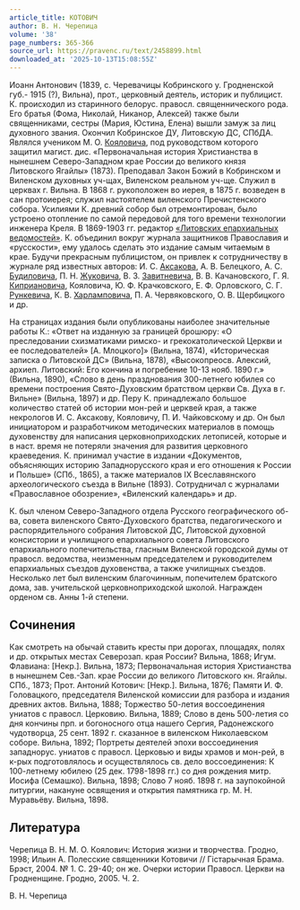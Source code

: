 ```yaml
---
article_title: КОТОВИЧ
author: В. Н. Черепица
volume: '38'
page_numbers: 365-366
source_url: https://pravenc.ru/text/2458899.html
downloaded_at: '2025-10-13T15:08:55Z'
---
```


Иоанн Антонович (1839, с. Черевачицы Кобринского у. Гродненской губ.- 1915 (?), Вильна), прот., церковный деятель, историк и публицист. К. происходил из старинного белорус. правосл. священнического рода. Его братья (Фома, Николай, Никанор, Алексей) также были священниками, сестры (Мария, Юстина, Елена) вышли замуж за лиц духовного звания. Окончил Кобринское ДУ, Литовскую ДС, СПбДА. Являлся учеником М. О. [Кояловича](https://pravenc.ru/text/Коялович.html), под руководством которого защитил магист. дис. «Первоначальная история Христианства в нынешнем Северо-Западном крае России до великого князя Литовского Ягайлы» (1873). Преподавал Закон Божий в Кобринском и Виленском духовных уч-щах, Виленском реальном уч-ще. Служил в церквах г. Вильна. В 1868 г. рукоположен во иерея, в 1875 г. возведен в сан протоиерея; служил настоятелем виленского Пречистенского собора. Усилиями К. древний собор был отремонтирован, было устроено отопление по самой передовой для того времени технологии инженера Креля. В 1869-1903 гг. редактор [«Литовских епархиальных ведомостей»](<https://pravenc.ru/text/ Литовских епархиальных ведомостей .html>). К. объединил вокруг журнала защитников Православия и «русскости», ему удалось сделать это издание самым читаемым в крае. Будучи прекрасным публицистом, он привлек к сотрудничеству в журнале ряд известных авторов: И. С. [Аксакова](https://pravenc.ru/text/Аксаков.html), А. В. Белецкого, А. С. [Будиловича](https://pravenc.ru/text/Будиловича.html), П. Н. [Жуковича](https://pravenc.ru/text/Жуковича.html), В. З. [Завитневича](https://pravenc.ru/text/Завитневича.html), В. В. Качановского, Г. Я. [Киприановича](https://pravenc.ru/text/Киприановича.html), Кояловича, Ю. Ф. Крачковского, Е. Ф. Орловского, С. Г. [Рункевича](https://pravenc.ru/text/Рункевича.html), К. В. [Харламповича](https://pravenc.ru/text/Харламповича.html), П. А. Червяковского, О. В. Щербицкого и др.

На страницах издания были опубликованы наиболее значительные работы К.: «Ответ на изданную за границей брошюру: «О преследовании схизматиками римско- и грекокатолической Церкви и ее последователей» [А. Млоцкого]» (Вильна, 1874), «Историческая записка о Литовской ДС» (Вильна, 1878), «Высокопреосв. Алексий, архиеп. Литовский: Его кончина и погребение 10-13 нояб. 1890 г.» (Вильна, 1890), «Слово в день празднования 300-летнего юбилея со времени построения Свято-Духовским братством церкви Св. Духа в г. Вильне» (Вильна, 1897) и др. Перу К. принадлежало большое количество статей об истории мон-рей и церквей края, а также некрологов И. С. Аксакову, Кояловичу, П. И. Чайковскому и др. Он был инициатором и разработчиком методических материалов в помощь духовенству для написания церковноприходских летописей, которые и в наст. время не потеряли значения для развития церковного краеведения. К. принимал участие в издании «Документов, объясняющих историю Западнорусского края и его отношения к России и Польше» (СПб., 1865), а также материалов IX Всеславянского археологического съезда в Вильне (1893). Сотрудничал с журналами «Православное обозрение», «Виленский календарь» и др.

К. был членом Северо-Западного отдела Русского географического об-ва, совета виленского Свято-Духовского братства, педагогического и распорядительного собрания Литовской ДС, Литовской духовной консистории и училищного епархиального совета Литовского епархиального попечительства, гласным Виленской городской думы от правосл. ведомства, неизменным председателем и руководителем епархиальных съездов духовенства, а также училищных съездов. Несколько лет был виленским благочинным, попечителем братского дома, зав. учительской церковноприходской школой. Награжден орденом св. Анны 1-й степени.

## Сочинения

Как смотреть на обычай ставить кресты при дорогах, площадях, полях и др. открытых местах Северозап. края России? Вильна, 1868; Игум. Флавиана: [Некр.]. Вильна, 1873; Первоначальная история Христианства в нынешнем Сев.-Зап. крае России до великого Литовского кн. Ягайлы. СПб., 1873; Прот. Антоний Котович: [Некр.]. Вильна, 1876; Памяти И. Ф. Головацкого, председателя Виленской комиссии для разбора и издания древних актов. Вильна, 1888; Торжество 50-летия воссоединения униатов с правосл. Церковию. Вильна, 1889; Слово в день 500-летия со дня кончины прп. и богоносного отца нашего Сергия, Радонежского чудотворца, 25 сент. 1892 г. сказанное в виленском Николаевском соборе. Вильна, 1892; Портреты деятелей эпохи воссоединения западнорус. униатов с правосл. Церковью и виды храмов и мон-рей, в к-рых подготовлялось и осуществлялось св. дело воссоединения: К 100-летнему юбилею (25 дек. 1798-1898 гг.) со дня рождения митр. Иосифа (Семашко). Вильна, 1898; Слово 7 нояб. 1898 г. на заупокойной литургии, накануне освящения и открытия памятника гр. М. Н. Муравьёву. Вильна, 1898.

## Литература

Черепица В. Н. М. О. Коялович: История жизни и творчества. Гродно, 1998; Ильин А. Полесские священники Котовичи // Гiстарычная Брама. Брэст, 2004. № 1. С. 29-40; он же. Очерки истории Правосл. Церкви на Гродненщине. Гродно, 2005. Ч. 2.

В. Н. Черепица
